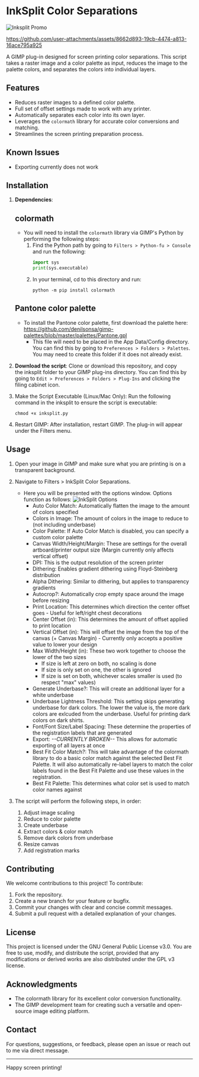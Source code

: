 # InkSplit Color Separations
![Inksplit Promo](https://github.com/user-attachments/assets/85098dbb-b7e2-4600-968b-3c8fee73b066)

https://github.com/user-attachments/assets/8662d893-19cb-4474-a813-16ace795a925

A GIMP plug-in designed for screen printing color separations. This script takes a raster image and a color palette as input, reduces the image to the palette colors, and separates the colors into individual layers. 

## Features
- Reduces raster images to a defined color palette.
- Full set of offset settings made to work with any printer.
- Automatically separates each color into its own layer.
- Leverages the `colormath` library for accurate color conversions and matching.
- Streamlines the screen printing preparation process.

## Known Issues
- Exporting currently does not work

## Installation
1. **Dependencies**:  
   ## colormath
   - You will need to install the `colormath` library via GIMP's Python by performing the following steps:
        1. Find the Python path by going to `Filters > Python-fu > Console` and run the following:
           ```python
           import sys
           print(sys.executable)
           ```
        2. In your terminal, cd to this directory and run:
           ```
           python -m pip install colormath
           ```
   ## Pantone color palette
   - To install the Pantone color palette, first download the palette here: https://github.com/denilsonsa/gimp-palettes/blob/master/palettes/Pantone.gpl
      - This file will need to be placed in the App Data/Config directory. You can find this by going to `Preferences > Folders > Palettes`. You may need to create this folder if it does not already exist.
2. **Download the script**:
   Clone or download this repository, and copy the inksplit folder to your GIMP plug-ins directory. You can find this by going to `Edit > Preferences > Folders > Plug-Ins` and clicking the filing cabinet icon.
   
3. Make the Script Executable (Linux/Mac Only):
   Run the following command in the inksplit to ensure the script is executable:
   ```
   chmod +x inksplit.py
   ```
4. Restart GIMP:
   After installation, restart GIMP. The plug-in will appear under the Filters menu.

## Usage

1. Open your image in GIMP and make sure what you are printing is on a transparent background.
2. Navigate to Filters > InkSplit Color Separations.
   - Here you will be presented with the options window. Options function as follows:
      ![InkSplit Options](https://github.com/user-attachments/assets/f5502f76-b34f-4e2c-9d36-30cabae742b3)
      - Auto Color Match: Automatically flatten the image to the amount of colors specified
      - Colors in Image: The amount of colors in the image to reduce to (not including underbase)
      - Color Palette: If Auto Color Match is disabled, you can specify a custom color palette
      - Canvas Width/Height/Margin: These are settings for the overall artboard/printer output size (Margin currently only affects vertical offset)
      - DPI: This is the output resolution of the screen printer
      - Dithering: Enables gradient dithering using Floyd-Steinberg distribution
      - Alpha Dithering: Similar to dithering, but applies to transparency gradients
      - Autocrop?: Automatically crop empty space around the image before resizing
      - Print Location: This determines which direction the center offset goes - Useful for left/right chest decorations
      - Center Offset (in): This determines the amount of offset applied to print location
      - Vertical Offset (in): This will offset the image from the top of the canvas (+ Canvas Margin) - Currently only accepts a positive value to lower your design
      - Max Width/Height (in): These two work together to choose the lower of the two sizes
         - If size is left at zero on both, no scaling is done
         - If size is only set on one, the other is ignored
         - If size is set on both, whichever scales smaller is used (to respect "max" values)
      - Generate Underbase?: This will create an additional layer for a white underbase
      - Underbase Lightness Threshold: This setting skips generating underbase for dark colors. The lower the value is, the more dark colors are exlcuded from the underbase. Useful for printing dark colors on dark shirts.
      - Font/Font Size/Label Spacing: These determine the properties of the registration labels that are generated
      - Export: *--CURRENTLY BROKEN--* This allows for automatic exporting of all layers at once
      - Best Fit Color Match?: This will take advantage of the colormath library to do a basic color match against the selected Best Fit Palette. It will also automatically re-label layers to match the color labels found in the Best Fit Palette and use these values in the registration.
      - Best Fit Palette: This determines what color set is used to match color names against

4. The script will perform the following steps, in order:
   1. Adjust image scaling
   2. Reduce to color palette
   3. Create underbase
   4. Extract colors & color match
   5. Remove dark colors from underbase
   6. Resize canvas
   7. Add registration marks

## Contributing

We welcome contributions to this project! To contribute:

1. Fork the repository.
2. Create a new branch for your feature or bugfix.
3. Commit your changes with clear and concise commit messages.
4. Submit a pull request with a detailed explanation of your changes.

## License
This project is licensed under the GNU General Public License v3.0. You are free to use, modify, and distribute the script, provided that any modifications or derived works are also distributed under the GPL v3 license.

## Acknowledgments
- The colormath library for its excellent color conversion functionality.
- The GIMP development team for creating such a versatile and open-source image editing platform.

## Contact
For questions, suggestions, or feedback, please open an issue or reach out to me via direct message.

---

Happy screen printing!
